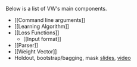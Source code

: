 Below is a list of VW's main components.
* [[Command line arguments]]
* [[Learning Algorithm]]
* [[Loss Functions]]
    * [[Input format]]
* [[Parser]]
* [[Weight Vector]]
* Holdout, bootstrap/bagging, mask [slides](zhen_slides_final.pdf), [video](http://talks.eharmony.com/video/75043179)